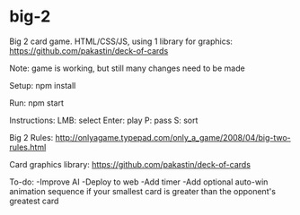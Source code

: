 # big-2
Big 2 card game. HTML/CSS/JS, using 1 library for graphics: https://github.com/pakastin/deck-of-cards

Note: game is working, but still many changes need to be made

Setup: 
npm install

Run:
npm start

Instructions:
LMB: select
Enter: play
P: pass
S: sort

Big 2 Rules: 
http://onlyagame.typepad.com/only_a_game/2008/04/big-two-rules.html

Card graphics library:
https://github.com/pakastin/deck-of-cards

To-do: 
-Improve AI
-Deploy to web
-Add timer
-Add optional auto-win animation sequence if your smallest card is greater than the opponent's greatest card
